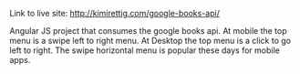 

Link to live site: http://kimirettig.com/google-books-api/

Angular JS project that consumes the google books api. At mobile the top menu is a swipe left to right menu. At Desktop the top menu is a click to go left to right. The swipe horizontal menu is popular these days for mobile apps.
